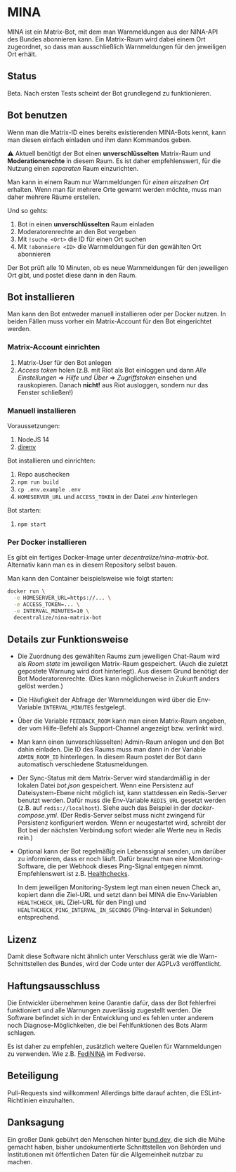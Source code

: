 # MINA

MINA ist ein Matrix-Bot, mit dem man Warnmeldungen aus der NINA-API des Bundes abonnieren kann. Ein Matrix-Raum wird dabei einem Ort zugeordnet, so dass man ausschließlich Warnmeldungen für den jeweiligen Ort erhält.

## Status

Beta. Nach ersten Tests scheint der Bot grundlegend zu funktionieren.

## Bot benutzen

Wenn man die Matrix-ID eines bereits existierenden MINA-Bots kennt, kann man diesen einfach einladen und ihm dann Kommandos geben.

:warning: Aktuell benötigt der Bot einen **unverschlüsselten** Matrix-Raum und **Moderationsrechte** in diesem Raum. Es ist daher empfehlenswert, für die Nutzung einen _separaten_ Raum einzurichten.

Man kann in einem Raum nur Warnmeldungen für _einen einzelnen Ort_ erhalten. Wenn man für mehrere Orte gewarnt werden möchte, muss man daher mehrere Räume erstellen.

Und so gehts:

1. Bot in einen **unverschlüsselten** Raum einladen
1. Moderatorenrechte an den Bot vergeben
1. Mit `!suche <Ort>` die ID für einen Ort suchen
1. Mit `!abonniere <ID>` die Warnmeldungen für den gewählten Ort abonnieren

Der Bot prüft alle 10 Minuten, ob es neue Warnmeldungen für den jeweiligen Ort gibt, und postet diese dann in den Raum.

## Bot installieren

Man kann den Bot entweder manuell installieren oder per Docker nutzen. In beiden Fällen muss vorher ein Matrix-Account für den Bot eingerichtet werden.

### Matrix-Account einrichten

1. Matrix-User für den Bot anlegen
2. _Access token_ holen (z.B. mit Riot als Bot einloggen und dann _Alle Einstellungen_ => _Hilfe und Über_ => _Zugriffstoken_ einsehen und rauskopieren. Danach **nicht!** aus Riot ausloggen, sondern nur das Fenster schließen!)

### Manuell installieren

Voraussetzungen:

1. NodeJS 14
1. [direnv](https://direnv.net/)

Bot installieren und einrichten:

1. Repo auschecken
1. `npm run build`
1. `cp .env.example .env`
1. `HOMESERVER_URL` und `ACCESS_TOKEN` in der Datei _.env_ hinterlegen

Bot starten:

1. `npm start`

### Per Docker installieren

Es gibt ein fertiges Docker-Image unter _decentralize/nina-matrix-bot_. Alternativ kann man es in diesem Repository selbst bauen.

Man kann den Container beispielsweise wie folgt starten:

```bash
docker run \
  -e HOMESERVER_URL=https://... \
  -e ACCESS_TOKEN=... \
  -e INTERVAL_MINUTES=10 \
  decentralize/nina-matrix-bot
```

## Details zur Funktionsweise

- Die Zuordnung des gewählten Raums zum jeweiligen Chat-Raum wird als _Room state_ im jeweiligen Matrix-Raum gespeichert. (Auch die zuletzt gepostete Warnung wird dort hinterlegt). Aus diesem Grund benötigt der Bot Moderatorenrechte. (Dies kann möglicherweise in Zukunft anders gelöst werden.)
- Die Häufigkeit der Abfrage der Warnmeldungen wird über die Env-Variable `INTERVAL_MINUTES` festgelegt.
- Über die Variable `FEEDBACK_ROOM` kann man einen Matrix-Raum angeben, der vom Hilfe-Befehl als Support-Channel angezeigt bzw. verlinkt wird.
- Man kann einen (unverschlüsselten) Admin-Raum anlegen und den Bot dahin einladen. Die ID des Raums muss man dann in der Variable `ADMIN_ROOM_ID` hinterlegen. In diesem Raum postet der Bot dann automatisch verschiedene Statusmeldungen.
- Der Sync-Status mit dem Matrix-Server wird standardmäßig in der lokalen Datei _bot.json_ gespeichert. Wenn eine Persistenz auf Dateisystem-Ebene nicht möglich ist, kann stattdessen ein Redis-Server benutzt werden. Dafür muss die Env-Variable `REDIS_URL` gesetzt werden (z.B. auf `redis://localhost`). Siehe auch das Beispiel in der _docker-compose.yml_. (Der Redis-Server selbst muss nicht zwingend für Persistenz konfiguriert werden. Wenn er neugestartet wird, schreibt der Bot bei der nächsten Verbindung sofort wieder alle Werte neu in Redis rein.)
- Optional kann der Bot regelmäßig ein Lebenssignal senden, um darüber zu informieren, dass er noch läuft. Dafür braucht man eine Monitoring-Software, die per Webhook dieses Ping-Signal entgegen nimmt. Empfehlenswert ist z.B. [Healthchecks](https://healthchecks.io/).

  In dem jeweiligen Monitoring-System legt man einen neuen Check an, kopiert dann die Ziel-URL und setzt dann bei MINA die Env-Variablen `HEALTHCHECK_URL` (Ziel-URL für den Ping) und `HEALTHCHECK_PING_INTERVAL_IN_SECONDS` (Ping-Interval in Sekunden) entsprechend.

## Lizenz

Damit diese Software nicht ähnlich unter Verschluss gerät wie die Warn-Schnittstellen des Bundes, wird der Code unter der AGPLv3 veröffentlicht.

## Haftungsausschluss

Die Entwickler übernehmen keine Garantie dafür, dass der Bot fehlerfrei funktioniert und alle Warnungen zuverlässig zugestellt werden. Die Software befindet sich in der Entwicklung und es fehlen unter anderem noch Diagnose-Möglichkeiten, die bei Fehlfunktionen des Bots Alarm schlagen.

Es ist daher zu empfehlen, zusätzlich weitere Quellen für Warnmeldungen zu verwenden. Wie z.B. [FediNINA](https://meta.prepedia.org/wiki/FediNINA) im Fediverse.

## Beteiligung

Pull-Requests sind willkommen! Allerdings bitte darauf achten, die ESLint-Richtlinien einzuhalten.

## Danksagung

Ein großer Dank gebührt den Menschen hinter [bund.dev](https://bund.dev), die sich die Mühe gemacht haben, bisher undokumentierte Schnittstellen von Behörden und Institutionen mit öffentlichen Daten für die Allgemeinheit nutzbar zu machen.
